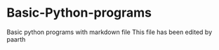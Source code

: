 # Basic-Python-programs
Basic python programs with markdown file
This file has been edited by paarth 
